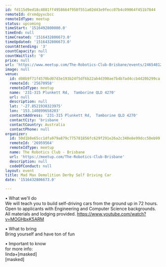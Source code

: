 ```yaml
---
id: fd115d9ed18c4881ff4958664f950f551a02d43e9fecc07b4c09064f451b7844
remoteId: drxmdpyxcbcc
remoteIdType: meetup
status: upcoming
timeStart: '1516492800000.0'
timeEnd: null
timeCreated: '1516432806673.0'
timeUpdated: '1516432806673.0'
countAttending: '3'
countCapacity: null
countWaitlist: '0'
price: null
url: 'https://www.meetup.com/The-Robotics-Club-Brisbane/events/246548125/'
image: null
venue:
  id: d08b9f71f4570bd07d3e193b24f5df6b22ab4d390ae7b4b7ad4ccb4d20b299ca
  remoteId: '25670958'
  remoteIdType: meetup
  name: '231-315 Plunkett Rd,  Tamborine QLD 4270'
  url: null
  description: null
  lat: '-27.8521938323975'
  lon: '153.140899658203'
  contactAddress: '231-315 Plunkett Rd,  Tamborine QLD 4270'
  contactCity: 'brisbane '
  contactCountry: Australia
  contactPhone: null
organizer:
  id: 50d1b8e65cc1dfa979a879c775781856fc629f291e26a2c348e8e99dcc50eb99
  remoteId: '26959564'
  remoteIdType: meetup
  name: The Robotics Club - Brisbane
  url: 'https://meetup.com/The-Robotics-Club-Brisbane'
  description: null
  codeOfConduct: null
layout: event
title: Mad Max Demolition Derby Self Driving Car
date: '1516432806673.0'

---
```

<p>• What we'll do<br/>We will teach you to build self-driving cars from the ground up in 72 hours. Open to applicants with Engineering and Computer Science backgrounds. All materials and lodging provided. <a href="https://www.youtube.com/watch?v=MOGHbxK5ARM" class="embedded">https://www.youtube.com/watch?v=MOGHbxK5ARM</a></p> <p>• What to bring<br/>Bring yourself and have ton of fun</p> <p>• Important to know<br/>for more info:<br/>linda+[masked]<br/>[masked]</p> 
